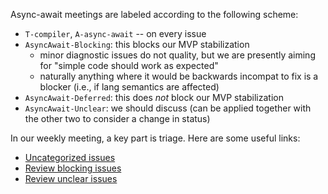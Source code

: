 Async-await meetings are labeled according to the following scheme:

- `T-compiler`, `A-async-await` -- on every issue
- `AsyncAwait-Blocking`: this blocks our MVP stabilization
    - minor diagnostic issues do not quality, but we are presently aiming for "simple code should work as expected"
    - naturally anything where it would be backwards incompat to fix is a blocker (i.e., if lang semantics are affected)
- `AsyncAwait-Deferred`: this does *not* block our MVP stabilization
- `AsyncAwait-Unclear`: we should discuss (can be applied together with the other two to consider a change in status)

In our weekly meeting, a key part is triage. Here are some useful links:

- [Uncategorized issues](https://github.com/rust-lang/rust/issues?utf8=%E2%9C%93&q=is%3Aopen+is%3Aissue+label%3AA-async-await+-label%3AAsyncAwait-Blocking+-label%3AAsyncAwait-Deferred++-label%3AAsyncAwait-Unclear)
- [Review blocking issues](https://github.com/rust-lang/rust/issues?utf8=%E2%9C%93&q=is%3Aopen+is%3Aissue+label%3AA-async-await+label%3AAsyncAwait-Blocking+)
- [Review unclear issues](https://github.com/rust-lang/rust/issues?utf8=%E2%9C%93&q=is%3Aopen+is%3Aissue+label%3AA-async-await+label%3AAsyncAwait-Unclear+)

